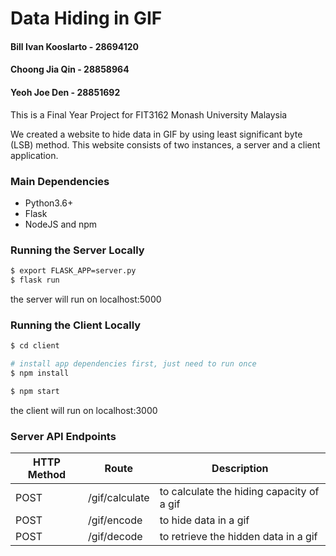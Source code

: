 # Data Hiding in GIF 

#### Bill Ivan Kooslarto - 28694120

#### Choong Jia Qin - 28858964

#### Yeoh Joe Den - 28851692

This is a Final Year Project for FIT3162 Monash University Malaysia

We created a website to hide data in GIF by using least significant byte (LSB) method. This website consists of two instances, a server and a client application.

### Main Dependencies
 - Python3.6+
 - Flask
 - NodeJS and npm

### Running the Server Locally
```bash
$ export FLASK_APP=server.py
$ flask run
```
the server will run on localhost:5000


### Running the Client Locally
```bash
$ cd client

# install app dependencies first, just need to run once
$ npm install

$ npm start
```
the client will run on localhost:3000

### Server API Endpoints
| HTTP Method | Route | Description |
| --- | --- | --- |
| POST | /gif/calculate | to calculate the hiding capacity of a gif
| POST | /gif/encode | to hide data in a gif
| POST | /gif/decode | to retrieve the hidden data in a gif